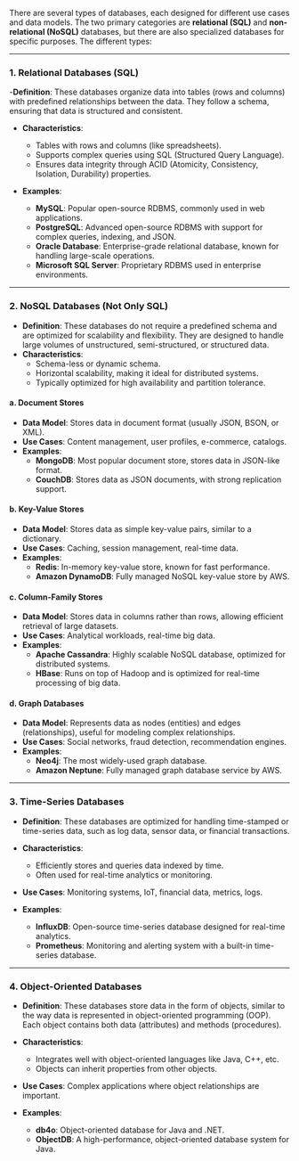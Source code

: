 There are several types of databases, each designed for different use cases and data models. The two primary categories are **relational (SQL)** and **non-relational (NoSQL)** databases, but there are also specialized databases for specific purposes. The different types:

---

### **1. Relational Databases (SQL)**
-**Definition**: These databases organize data into tables (rows and columns) with predefined relationships between the data. They follow a schema, ensuring that data is structured and consistent.

- **Characteristics**:
  - Tables with rows and columns (like spreadsheets).
  - Supports complex queries using SQL (Structured Query Language).
  - Ensures data integrity through ACID (Atomicity, Consistency, Isolation, Durability) properties.

- **Examples**:
  - **MySQL**: Popular open-source RDBMS, commonly used in web applications.
  - **PostgreSQL**: Advanced open-source RDBMS with support for complex queries, indexing, and JSON.
  - **Oracle Database**: Enterprise-grade relational database, known for handling large-scale operations.
  - **Microsoft SQL Server**: Proprietary RDBMS used in enterprise environments.

---

### **2. NoSQL Databases (Not Only SQL)**
- **Definition**: These databases do not require a predefined schema and are optimized for scalability and flexibility. They are designed to handle large volumes of unstructured, semi-structured, or structured data.
- **Characteristics**:
  - Schema-less or dynamic schema.
  - Horizontal scalability, making it ideal for distributed systems.
  - Typically optimized for high availability and partition tolerance.

#### a. **Document Stores**
- **Data Model**: Stores data in document format (usually JSON, BSON, or XML).
- **Use Cases**: Content management, user profiles, e-commerce, catalogs.
- **Examples**:
  - **MongoDB**: Most popular document store, stores data in JSON-like format.
  - **CouchDB**: Stores data as JSON documents, with strong replication support.


#### b. **Key-Value Stores**
- **Data Model**: Stores data as simple key-value pairs, similar to a dictionary.
- **Use Cases**: Caching, session management, real-time data.
- **Examples**:
  - **Redis**: In-memory key-value store, known for fast performance.
  - **Amazon DynamoDB**: Fully managed NoSQL key-value store by AWS.

#### c. **Column-Family Stores**
- **Data Model**: Stores data in columns rather than rows, allowing efficient retrieval of large datasets.
- **Use Cases**: Analytical workloads, real-time big data.
- **Examples**:
  - **Apache Cassandra**: Highly scalable NoSQL database, optimized for distributed systems.
  - **HBase**: Runs on top of Hadoop and is optimized for real-time processing of big data.

#### d. **Graph Databases**
- **Data Model**: Represents data as nodes (entities) and edges (relationships), useful for modeling complex relationships.
- **Use Cases**: Social networks, fraud detection, recommendation engines.
- **Examples**:
  - **Neo4j**: The most widely-used graph database.
  - **Amazon Neptune**: Fully managed graph database service by AWS.

---

### **3. Time-Series Databases**
- **Definition**: These databases are optimized for handling time-stamped or time-series data, such as log data, sensor data, or financial transactions.
- **Characteristics**:
  - Efficiently stores and queries data indexed by time.
  - Often used for real-time analytics or monitoring.
  
- **Use Cases**: Monitoring systems, IoT, financial data, metrics, logs.
- **Examples**:
  - **InfluxDB**: Open-source time-series database designed for real-time analytics.
  - **Prometheus**: Monitoring and alerting system with a built-in time-series database.

---

### **4. Object-Oriented Databases**
- **Definition**: These databases store data in the form of objects, similar to the way data is represented in object-oriented programming (OOP). Each object contains both data (attributes) and methods (procedures).
- **Characteristics**:
  - Integrates well with object-oriented languages like Java, C++, etc.
  - Objects can inherit properties from other objects.
  
- **Use Cases**: Complex applications where object relationships are important.
- **Examples**:
  - **db4o**: Object-oriented database for Java and .NET.
  - **ObjectDB**: A high-performance, object-oriented database system for Java.
